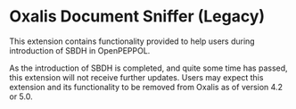 # Oxalis Document Sniffer (Legacy)

This extension contains functionality provided to help users during introduction of SBDH in OpenPEPPOL.

As the introduction of SBDH is completed, and quite some time has passed, this extension will not receive further updates.
Users may expect this extension and its functionality to be removed from Oxalis as of version 4.2 or 5.0.